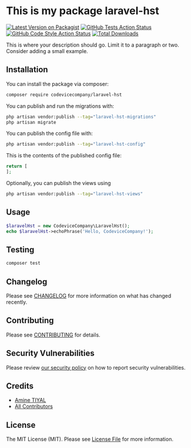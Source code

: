 # This is my package laravel-hst

[![Latest Version on Packagist](https://img.shields.io/packagist/v/codevicecompany/laravel-hst.svg?style=flat-square)](https://packagist.org/packages/codevicecompany/laravel-hst)
[![GitHub Tests Action Status](https://img.shields.io/github/workflow/status/codevicecompany/laravel-hst/run-tests?label=tests)](https://github.com/codevicecompany/laravel-hst/actions?query=workflow%3Arun-tests+branch%3Amain)
[![GitHub Code Style Action Status](https://img.shields.io/github/workflow/status/codevicecompany/laravel-hst/Check%20&%20fix%20styling?label=code%20style)](https://github.com/codevicecompany/laravel-hst/actions?query=workflow%3A"Check+%26+fix+styling"+branch%3Amain)
[![Total Downloads](https://img.shields.io/packagist/dt/codevicecompany/laravel-hst.svg?style=flat-square)](https://packagist.org/packages/codevicecompany/laravel-hst)

This is where your description should go. Limit it to a paragraph or two. Consider adding a small example.

## Installation

You can install the package via composer:

```bash
composer require codevicecompany/laravel-hst
```

You can publish and run the migrations with:

```bash
php artisan vendor:publish --tag="laravel-hst-migrations"
php artisan migrate
```

You can publish the config file with:

```bash
php artisan vendor:publish --tag="laravel-hst-config"
```

This is the contents of the published config file:

```php
return [
];
```

Optionally, you can publish the views using

```bash
php artisan vendor:publish --tag="laravel-hst-views"
```

## Usage

```php
$laravelHst = new CodeviceCompany\LaravelHst();
echo $laravelHst->echoPhrase('Hello, CodeviceCompany!');
```

## Testing

```bash
composer test
```

## Changelog

Please see [CHANGELOG](CHANGELOG.md) for more information on what has changed recently.

## Contributing

Please see [CONTRIBUTING](https://github.com/spatie/.github/blob/main/CONTRIBUTING.md) for details.

## Security Vulnerabilities

Please review [our security policy](../../security/policy) on how to report security vulnerabilities.

## Credits

- [Amine TIYAL](https://github.com/CodeviceCompany)
- [All Contributors](../../contributors)

## License

The MIT License (MIT). Please see [License File](LICENSE.md) for more information.
